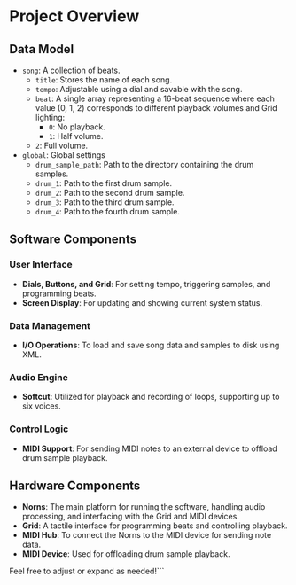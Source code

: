 # Project Overview

## Data Model

- `song`: A collection of beats.
    - `title`: Stores the name of each song.
    - `tempo`: Adjustable using a dial and savable with the song.
    - `beat`: A single array representing a 16-beat sequence where each value (0, 1, 2) corresponds to different playback volumes and Grid lighting:
      - `0`: No playback.
      - `1`: Half volume.
    - `2`: Full volume.
- `global`: Global settings
    - `drum_sample_path`: Path to the directory containing the drum samples.
    - `drum_1`: Path to the first drum sample.
    - `drum_2`: Path to the second drum sample.
    - `drum_3`: Path to the third drum sample.
    - `drum_4`: Path to the fourth drum sample.

## Software Components

### User Interface
- **Dials, Buttons, and Grid**: For setting tempo, triggering samples, and programming beats.
- **Screen Display**: For updating and showing current system status.

### Data Management
- **I/O Operations**: To load and save song data and samples to disk using XML.

### Audio Engine
- **Softcut**: Utilized for playback and recording of loops, supporting up to six voices.

### Control Logic
- **MIDI Support**: For sending MIDI notes to an external device to offload drum sample playback.

## Hardware Components

- **Norns**: The main platform for running the software, handling audio processing, and interfacing with the Grid and MIDI devices.
- **Grid**: A tactile interface for programming beats and controlling playback.
- **MIDI Hub**: To connect the Norns to the MIDI device for sending note data.
- **MIDI Device**: Used for offloading drum sample playback.

Feel free to adjust or expand as needed!```
